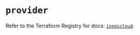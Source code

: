# `provider`

Refer to the Terraform Registry for docs: [`ionoscloud`](https://registry.terraform.io/providers/ionos-cloud/ionoscloud/6.7.10/docs).
